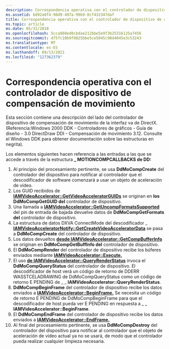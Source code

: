 ```yaml
---
description: Correspondencia operativa con el controlador de dispositivo de compensación de movimiento
ms.assetid: bd92a0f4-98d9-497a-99b9-0cf432347daf
title: Correspondencia operativa con el controlador de dispositivo de compensación de movimiento
ms.topic: article
ms.date: 05/31/2018
ms.openlocfilehash: 5cca960ed8cbdae212bbe5e9f3b25316125a7456
ms.sourcegitcommit: d75fc10b9f0825bbe5ce5045c90d4045e3c53243
ms.translationtype: MT
ms.contentlocale: es-ES
ms.lasthandoff: 09/13/2021
ms.locfileid: "127362379"
---
```

# <a name="operational-correspondence-with-motion-compensation-device-driver"></a>Correspondencia operativa con el controlador de dispositivo de compensación de movimiento

Esta sección contiene una descripción del lado del controlador de dispositivo de compensación de movimiento de la interfaz va de DirectX. (Referencia:Windows 2000 DDK - Controladores de gráficos - Guía de diseño - 3.0 DirectDraw DDI - Compensación de movimiento 3.12. Consulte el Windows DDK para obtener documentación sobre las estructuras en negrita).

Los elementos siguientes hacen referencia a las entradas a las que se accede a través de la estructura **\_ MOTIONCOMPCALLBACKS de DD:**

1.  Al principio del procesamiento pertinente, se usa **DdMoCompCreate** del controlador del dispositivo para notificar al controlador que el descodificador de software comenzará a usar un objeto de aceleración de vídeo.
2.  Los GUID recibidos de [**IAMVideoAccelerator::GetVideoAcceleratorGUIDs**](/previous-versions/windows/desktop/api/videoacc/nf-videoacc-iamvideoaccelerator-getvideoacceleratorguids) se originan en **los DdMoCompGetGUID del** controlador de dispositivo.
3.  Una llamada a [**IAMVideoAccelerator::GetUncompFormatsSupported**](/previous-versions/windows/desktop/api/videoacc/nf-videoacc-iamvideoaccelerator-getuncompformatssupported) del pin de entrada de bajada devuelve datos de **DdMoCompGetFormats del** controlador de dispositivo.
4.  La estructura de datos DXVA ConnectMode del descodificador \_ [**IAMVideoAcceleratorNotify::GetCreateVideoAcceleratorData**](/previous-versions/windows/desktop/api/videoacc/nf-videoacc-iamvideoacceleratornotify-getcreatevideoacceleratordata) se pasa a **DdMoCompCreate** del controlador de dispositivo.
5.  Los datos devueltos [**desde IAMVideoAccelerator::GetCompBufferInfo**](/previous-versions/windows/desktop/api/videoacc/nf-videoacc-iamvideoaccelerator-getcompbufferinfo) se originan en **DdMoCompGetBuffInfo del** controlador de dispositivo.
6.  El **DdMoCompRender** del controlador de dispositivo recibe los búferes enviados mediante [**IAMVideoAccelerator::Execute.**](/previous-versions/windows/desktop/api/videoacc/nf-videoacc-iamvideoaccelerator-execute)
7.  El uso [**de IAMVideoAccelerator::QueryRenderStatus**](/previous-versions/windows/desktop/api/videoacc/nf-videoacc-iamvideoaccelerator-queryrenderstatus) invoca el **DdMoCompQueryStatus** del controlador de dispositivo. El descodificador de host verá un código de retorno de DDERR WASSTCELADRAWING de DdMoCompQueryStatus como un código de retorno E PENDING de \_ \_ **IAMVideoAccelerator::QueryRenderStatus**.
8.  **DdMoCompBeginFrame** del controlador de dispositivo recibe los datos enviados a [**IAMVideoAccelerator::BeginFrame.**](/previous-versions/windows/desktop/api/videoacc/nf-videoacc-iamvideoaccelerator-beginframe) Se necesita un código de retorno E PENDING de DdMoCompBeginFrame para que el descodificador de host pueda ver E PENDING en respuesta a \_ \_ **IAMVideoAccelerator::BeginFrame**.
9.  El **DdMoCompEndFrame** del controlador de dispositivo recibe los datos enviados a [**IAMVideoAccelerator::EndFrame.**](/previous-versions/windows/desktop/api/videoacc/nf-videoacc-iamvideoaccelerator-endframe)
10. Al final del procesamiento pertinente, se usa **DdMoCompDestroy** del controlador del dispositivo para notificar al controlador que el objeto de aceleración de vídeo actual ya no se usará, de modo que el controlador pueda realizar cualquier limpieza necesaria.

 

 



